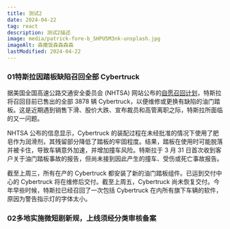 ```yaml
---
title: 测试2
date: 2024-04-22
tag: react
description: 测试2描述
image: media/patrick-fore-b_SHPU5M3nk-unsplash.jpg
imageAlt: 森撒饭森森森森
lastModified: 2024-04-22
---
```

### **01特斯拉因踏板缺陷召回全部 Cybertruck**

据美国全国高速公路交通安全委员会 (NHTSA) 网站公布的[自愿召回计划](https://sspai.com/link?target=https%3A%2F%2Fwww.nhtsa.gov%2Fvehicle%2F2024%2FTESLA%2FCYBERTRUCK%23recalls)，特斯拉将召回目前已售出的全部 3878 辆 Cybertruck，以便维修或更换有缺陷的油门踏板。这是近期遇到销售下滑、股价大跌、宣布裁员和高管离职之际，特斯拉所面临的又一问题。

NHTSA 公布的信息显示，Cybertruck 的装配过程在未经批准的情况下使用了肥皂作为润滑剂，其残留部分降低了踏板的牢固程度。结果，踏板在使用时可能脱落并被卡住，导致车辆意外加速，并增加撞车风险。特斯拉于 3 月 31 日首次收到客户关于油门踏板事故的报告，但尚未接到因此产生的撞车、受伤或死亡事故报告。

截至上周三，所有在产的 Cybertruck 都安装了新的油门踏板组件。已运到交付中心的 Cybertruck 将在维修后交付。截至上周五，Cybertruck 尚未恢复交付。今年早些时候，特斯拉已经召回了一次包括 Cybertruck 在内所有旗下车辆的软件，原因为警告指示灯的字体太小。

### **02多地实施微短剧新规，上线须经分类审核备案**